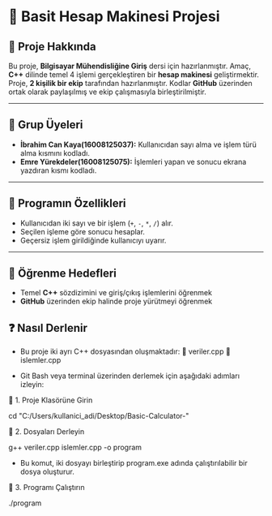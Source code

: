 # 🧮 Basit Hesap Makinesi Projesi

## 📘 Proje Hakkında

Bu proje, **Bilgisayar Mühendisliğine Giriş** dersi için hazırlanmıştır.
Amaç, **C++** dilinde temel 4 işlemi gerçekleştiren bir **hesap makinesi** geliştirmektir.
Proje, **2 kişilik bir ekip** tarafından hazırlanmıştır. Kodlar **GitHub** üzerinden ortak olarak paylaşılmış ve ekip çalışmasıyla birleştirilmiştir.

---

## 👥 Grup Üyeleri

* **İbrahim Can Kaya(16008125037):** Kullanıcıdan sayı alma ve işlem türü alma kısmını kodladı.
* **Emre Yürekdeler(16008125075):**  İşlemleri yapan ve sonucu ekrana yazdıran kısmı kodladı.
---

## 🧩 Programın Özellikleri

* Kullanıcıdan iki sayı ve bir işlem (`+`, `-`, `*`, `/`) alır.
* Seçilen işleme göre sonucu hesaplar.
* Geçersiz işlem girildiğinde kullanıcıyı uyarır.

---

## 🎯 Öğrenme Hedefleri

* Temel **C++** sözdizimini ve giriş/çıkış işlemlerini öğrenmek
* **GitHub** üzerinden ekip halinde proje yürütmeyi öğrenmek

## ❓ Nasıl Derlenir

* Bu proje iki ayrı C++ dosyasından oluşmaktadır:
🔹 veriler.cpp
🔹 islemler.cpp
 
 * Git Bash veya terminal üzerinden derlemek için aşağıdaki adımları izleyin:

🔹 1. Proje Klasörüne Girin

cd "C:/Users/kullanici_adi/Desktop/Basic-Calculator-"

🔹 2. Dosyaları Derleyin

g++ veriler.cpp islemler.cpp -o program


* Bu komut, iki dosyayı birleştirip program.exe adında çalıştırılabilir bir dosya oluşturur.

🔹 3. Programı Çalıştırın

./program
